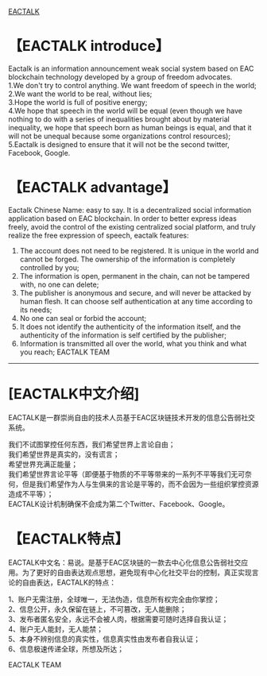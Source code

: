 [EACTALK](http://www.eactalk.com)
# 【EACTALK introduce】
Eactalk is an information announcement weak social system based on EAC blockchain technology developed by a group of freedom advocates.<br>
1.We don't try to control anything. We want freedom of speech in the world;<br>
2.We want the world to be real, without lies;<br>
3.Hope the world is full of positive energy;<br>
4.We hope that speech in the world will be equal (even though we have nothing to do with a series of inequalities brought about by material inequality, we hope that speech born as human beings is equal, and that it will not be unequal because some organizations control resources);<br>
5.Eactalk is designed to ensure that it will not be the second twitter, Facebook, Google.

# 【EACTALK advantage】
Eactalk Chinese Name: easy to say. It is a decentralized social information application based on EAC blockchain. In order to better express ideas freely, avoid the control of the existing centralized social platform, and truly realize the free expression of speech, eactalk features:

1. The account does not need to be registered. It is unique in the world and cannot be forged. The ownership of the information is completely controlled by you;
2. The information is open, permanent in the chain, can not be tampered with, no one can delete;
3. The publisher is anonymous and secure, and will never be attacked by human flesh. It can choose self authentication at any time according to its needs;
4. No one can seal or forbid the account;
5. It does not identify the authenticity of the information itself, and the authenticity of the information is self certified by the publisher;
6. Information is transmitted all over the world, what you think and what you reach;
EACTALK TEAM
--------------------------------------------------------------------------
# [EACTALK中文介绍]
EACTALK是一群崇尚自由的技术人员基于EAC区块链技术开发的信息公告弱社交系统。

我们不试图掌控任何东西，我们希望世界上言论自由；<br>
我们希望世界是真实的，没有谎言；<br>
希望世界充满正能量；<br>
我们希望世界言论平等（即便基于物质的不平等带来的一系列不平等我们无可奈何，但是我们希望作为人与生俱来的言论是平等的，而不会因为一些组织掌控资源造成不平等）；<br>
EACTALK设计机制确保不会成为第二个Twitter、Facebook、Google。<br>

# 【EACTALK特点】
EACTALK中文名：易说。是基于EAC区块链的一款去中心化信息公告弱社交应用。为了更好的自由表达观点思想，避免现有中心化社交平台的控制，真正实现言论的自由表达，EACTALK的特点：

1、账户无需注册，全球唯一，无法伪造，信息所有权完全由你掌控；<br>
2、信息公开，永久保留在链上，不可篡改，无人能删除；<br>
3、发布者匿名安全，永远不会被人肉，根据需要可随时选择自我认证；<br>
4、账户无人能封，无人能禁；<br>
5、本身不辨别信息的真实性，信息真实性由发布者自我认证；<br>
6、信息极速传递全球，所想及所达；<br>

EACTALK TEAM
